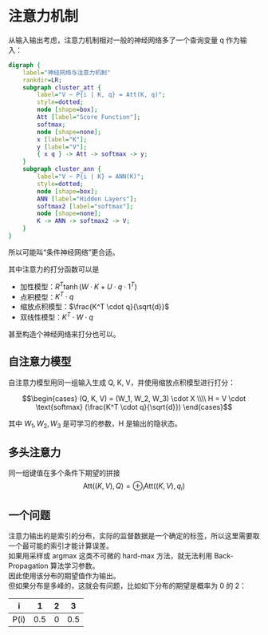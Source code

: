 # 注意力机制

从输入输出考虑，注意力机制相对一般的神经网络多了一个查询变量 q 作为输入：

```dot
digraph {
    label="神经网络与注意力机制"
    rankdir=LR;
    subgraph cluster_att {
        label="V ~ P{i | K, q} = Att(K, q)";
        style=dotted;
        node [shape=box];
        Att [label="Score Function"];
        softmax;
        node [shape=none];
        x [label="K"];
        y [label="V"];
        { x q } -> Att -> softmax -> y;
    }
    subgraph cluster_ann {
        label="V ~ P{i | K} = ANN(K)";
        style=dotted;
        node [shape=box];
        ANN [label="Hidden Layers"];
        softmax2 [label="softmax"];
        node [shape=none];
        K -> ANN -> softmax2 -> V;
    }
}
```

所以可能叫“条件神经网络”更合适。

其中注意力的打分函数可以是

* 加性模型：$R^T \tanh(W \cdot K + U \cdot q \cdot 1^T)$
* 点积模型：$K^T \cdot q$
* 缩放点积模型：$\frac{K^T \cdot q}{\sqrt{d}}$
* 双线性模型：$K^T \cdot W \cdot q$

甚至构造个神经网络来打分也可以。

## 自注意力模型

自注意力模型用同一组输入生成 Q, K, V，并使用缩放点积模型进行打分：

$$\begin{cases}
(Q, K, V) = (W_1, W_2, W_3) \cdot X \\\\
H = V \cdot \text{softmax} (\frac{K^T \cdot q}{\sqrt{d}})
\end{cases}$$

其中 $W_1, W_2, W_3$ 是可学习的参数，H 是输出的隐状态。

## 多头注意力

同一组键值在多个条件下期望的拼接
$$\text{Att}((K, V), Q) = \oplus_i \text{Att}((K, V), q_i)$$

## 一个问题

注意力输出的是索引的分布，实际的监督数据是一个确定的标签，所以这里需要取一个最可能的索引才能计算误差。  
如果用采样或 argmax 这类不可微的 hard-max 方法，就无法利用 Back-Propagation 算法学习参数。  
因此使用该分布的期望值作为输出。  
但如果分布是多峰的，这就会有问题，比如如下分布的期望是概率为 0 的 2：

| i    | 1   | 2 | 3   |
|------|-----|---|-----|
| P(i) | 0.5 | 0 | 0.5 |
